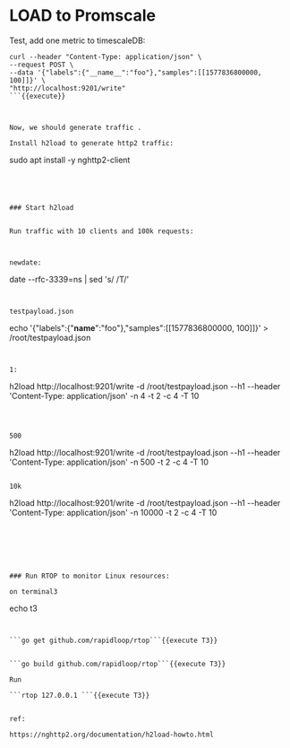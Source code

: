 
# LOAD to Promscale


Test, add one metric to timescaleDB:

```
curl --header "Content-Type: application/json" \
--request POST \
--data '{"labels":{"__name__":"foo"},"samples":[[1577836800000, 100]]}' \
"http://localhost:9201/write"
```{{execute}}



Now, we should generate traffic .

Install h2load to generate http2 traffic:

```
sudo apt install -y nghttp2-client
```{{execute}}




### Start h2load


Run traffic with 10 clients and 100k requests:



newdate:
```
date --rfc-3339=ns | sed 's/ /T/'
```{{execute}}


testpayload.json

```
echo '{"labels":{"__name__":"foo"},"samples":[[1577836800000, 100]]}' > /root/testpayload.json
```{{execute}}


1:

```
h2load  http://localhost:9201/write -d /root/testpayload.json --h1 --header 'Content-Type: application/json' -n 4 -t 2 -c 4 -T 10
```{{execute}}



500
```
h2load http://localhost:9201/write -d /root/testpayload.json --h1 --header 'Content-Type: application/json' -n 500 -t 2 -c 4 -T 10

```{{execute}}

10k

```
h2load  http://localhost:9201/write -d /root/testpayload.json --h1 --header 'Content-Type: application/json' -n 10000 -t 2 -c 4 -T 10

```{{execute}}






### Run RTOP to monitor Linux resources: 

on terminal3

```
echo t3
```{{execute T3}}


```go get github.com/rapidloop/rtop```{{execute T3}}


```go build github.com/rapidloop/rtop```{{execute T3}}

Run

```rtop 127.0.0.1 ```{{execute T3}}


ref:

https://nghttp2.org/documentation/h2load-howto.html


